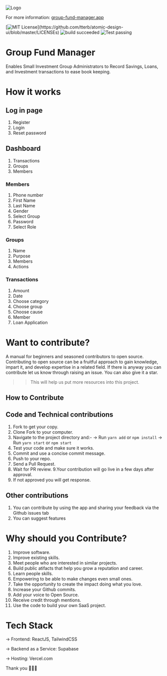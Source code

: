 ![Logo](public/logo192.png)

For more information: [group-fund-manager.app](https://group-fund-manager.vercel.app)

[![MIT License](https://img.shields.io/apm/l/atomic-design-ui.svg?)](https://github.com/tterb/atomic-design-ui/blob/master/LICENSEs)
![build succeeded](https://img.shields.io/badge/build-succeeded-brightgreen.svg)
![Test passing](https://img.shields.io/badge/Tests-passing-brightgreen.svg)

# Group Fund Manager

Enables Small Investment Group Administrators to Record Savings, Loans, and Investment transactions to ease book keeping.

# How it works

## Log in page

1. Register
2. Login
3. Reset password

## Dashboard

1. Transactions
2. Groups
3. Members

### Members

1. Phone number
2. First Name
3. Last Name
4. Gender
5. Select Group
6. Password
7. Select Role

### Groups

1. Name
2. Purpose
3. Members
4. Actions

### Transactions

1. Amount
2. Date
3. Choose category
4. Choose group
5. Choose cause
6. Member
7. Loan Application

# Want to contribute?

A manual for beginners and seasoned contributors to open source.
Contributing to open source can be a fruitful approach to gain knowledge, impart it, and develop expertise in a related field.
If there is anyway you can contribute let us know through raising an issue. You can also give it a star.
>> This will help us put more resources into this project.

## How to Contribute

## Code and Technical contributions

1. Fork to get your copy.
2. Clone Fork to your computer.
3. Navigate to the project directory and:-
    → Run ``yarn add`` or ``npm install``
    → Run ``yarn start`` or ``npm start``
4. Test your code and make sure it works.
5. Commit and use a concise commit message.
6. Push to your repo.
7. Send a Pull Request.
8. Wait for PR review.
9.Your contribution will go live in a few days after approval.
10. If not approved you will get response.

## Other contributions

1. You can contribute by using the app and sharing your feedback via the Github issues tab
3. You can suggest features

# Why should you Contribute?

1. Improve software.
2. Improve existing skills.
3. Meet people who are interested in similar projects.
4. Build public atifacts that help you grow a reputation and career.
5. Learn people skills.
6. Empowering to be able to make changes even small ones.
7. Take the opportunity to create the impact doing what you love.
8. Increase your Github commits.
9. Add your voice to Open Source.
10. Receive credit through mentions.
11. Use the code to build your own SaaS project.

# Tech Stack

→ Frontend: ReactJS, TailwindCSS

→ Backend as a Service: Supabase

→ Hosting: Vercel.com

Thank you 🙂👍🏽



